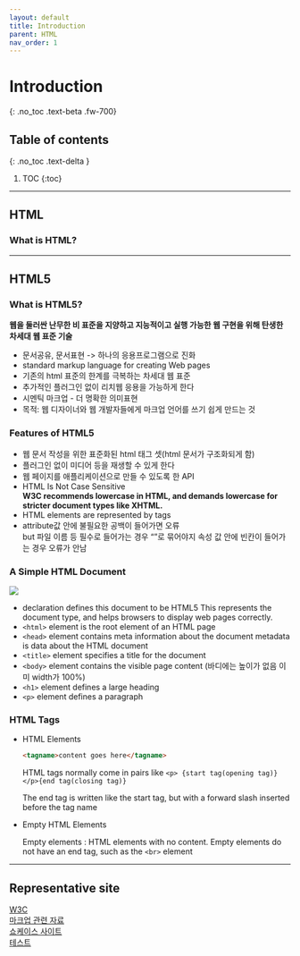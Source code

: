 ```yaml
---
layout: default
title: Introduction
parent: HTML
nav_order: 1
---
```


# Introduction
{: .no_toc .text-beta .fw-700}

## Table of contents
{: .no_toc .text-delta }

1. TOC
{:toc}

---

## HTML

### What is HTML?

---

## HTML5
### What is HTML5?
**웹을 둘러싼 난무한 비 표준을 지양하고 지능적이고 실행 가능한 웹 구현을 위해 탄생한 차세대 웹 표준 기술**

* 문서공유, 문서표현 -> 하나의 응용프로그램으로 진화
* standard markup language for creating Web pages
* 기존의 html 표준의 한계를 극복하는 차세대 웹 표준 
* 추가적인 플러그인 없이 리치웹 응용을 가능하게 한다
* 시멘틱 마크업 - 더 명확한 의미표현
* 목적: 웹 디자이너와 웹 개발자들에게 마크업 언어를 쓰기 쉽게 만드는 것

### Features of HTML5
* 웹 문서 작성을 위한 표준화된 html 태그 셋(html 문서가 구조화되게 함)
* 플러그인 없이 미디어 등을 재생할 수 있게 한다
* 웹 페이지를 애플리케이션으로 만들 수 있도록 한 API
* HTML Is Not Case Sensitive<br>
    **W3C recommends lowercase in HTML, and demands lowercase for stricter document types like XHTML.**
* HTML elements are represented by tags
* attribute값 안에 불필요한 공백이 들어가면 오류 <br>
    but 파일 이름 등 필수로 들어가는 경우 “”로 묶어야지 속성 값 안에 빈칸이 들어가는 경우 오류가 안남

### A Simple HTML Document
![](https://gekdev.github.io/assets/images/noname01.png)

* <!DOCTYPE html> declaration defines this document to be HTML5
	This represents the document type, and helps browsers to display web pages correctly.
* `<html>` element is the root element of an HTML page
* `<head>` element contains meta information about the document
 	metadata is data about the HTML document
* `<title>` element specifies a title for the document
* `<body>` element contains the visible page content 
    (바디에는 높이가 없음 이미 width가 100%)
* `<h1>` element defines a large heading
* `<p>` element defines a paragraph

### HTML Tags
* HTML Elements

    ```html
    <tagname>content goes here</tagname>
    ```
    
    HTML tags normally come in pairs like `<p> {start tag(opening tag)} </p>{end tag(closing tag)}`
    
    The end tag is written like the start tag, but with a forward slash inserted before the tag name


* Empty HTML Elements

    Empty elements : HTML elements with no content. Empty elements do not have an end tag, such as the `<br>` element

---

## Representative site
[W3C](https://html.spec.whatwg.org/multipage/)<br>
[마크업 관련 자료](http://html5doctor.com/)<br>
[쇼케이스 사이트](http://html5gallery.com/)<br>
[테스트](http://html5test.com/)<br>


